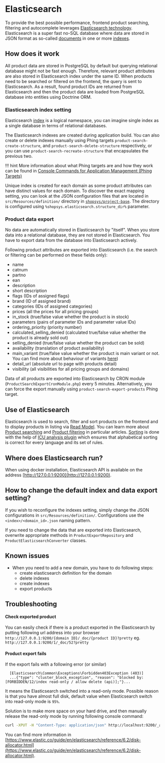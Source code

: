 # Elasticsearch
To provide the best possible performance, frontend product searching, filtering and autocomplete
leverages [Elasticsearch technology](https://www.elastic.co/products/elasticsearch).
Elasticsearch is a super fast no-SQL database where data are stored in JSON format as so-called [documents](https://www.elastic.co/guide/en/elasticsearch/reference/current/_basic_concepts.html#_document) in one or more [indexes](https://www.elastic.co/guide/en/elasticsearch/reference/current/_basic_concepts.html#_index).

## How does it work
All product data are stored in PostgreSQL by default but querying relational database might not be fast enough.
Therefore, relevant product attributes are also stored in Elasticsearch index under the same ID.
When products need to be searched or filtered on the frontend, the query is sent to Elasticsearch.
As a result, found product IDs are returned from Elasticsearch and then the product data are loaded from PostgreSQL database into entities using Doctrine ORM.

### Elasticsearch index setting
Elasticsearch [index](https://www.elastic.co/blog/what-is-an-elasticsearch-index) is a logical namespace, you can imagine single index as a single database in terms of relational databases.

The Elasticsearch indexes are created during application build.
You can also create or delete indexes manually using Phing targets `product-search-create-structure`, and `product-search-delete-structure` respectively, or you can use `product-search-recreate-structure` that encapsulates the previous two.

!!! hint
    More information about what Phing targets are and how they work can be found in [Console Commands for Application Management (Phing Targets)](../introduction/console-commands-for-application-management-phing-targets.md)

Unique index is created for each domain as some product attributes can have distinct values for each domain.
To discover the exact mapping setting, you can look at the JSON configuration files
that are located in `src/Resources/definition/` directory in [`shopsys/project-base`](https://github.com/shopsys/project-base).
The directory is configured using `%shopsys.elasticsearch.structure_dir%` parameter.

### Product data export
No data are automatically stored in Elasticsearch by "itself".
When you store data into a relational database, they are not stored in Elasticsearch.
You have to export data from the database into Elasticsearch actively.

Following product attributes are exported into Elasticsearch (i.e. the search or filtering can be performed on these fields only):

* name
* catnum
* partno
* ean
* description
* short description
* flags (IDs of assigned flags)
* brand (ID of assigned brand)
* categories (IDs of assigned categories)
* prices (all the prices for all pricing groups)
* in_stock (true/false value whether the product is in stock)
* parameters (pairs of parameter IDs and parameter value IDs)
* ordering_priority (priority number)
* calculated_selling_denied (calculated true/false value whether the product is already sold out)
* selling_denied (true/false value whether the product can be sold)
* availability (translation of product availability)
* main_variant (true/false value whether the product is main variant or not. You can find more about behaviour of variants [here](../functional/behavior-of-product-variants.md))
* detail_url (absolute url to page with products detail)
* visibility (all visibilities for all pricing groups and domains)

Data of all products are exported into Elasticsearch by CRON module (`ProductSearchExportCronModule.php`) every 5 minutes.
Alternatively, you can force the export manually using `product-search-export-products` Phing target.

## Use of Elasticsearch
Elasticsearch is used to search, filter and sort products on the frontend and to display products in listing via [Read Model](./introduction-to-read-model.md).
You can learn more about [Product searching](../model/front-end-product-searching.md) and [Product filtering](../model/front-end-product-filtering.md) in particular articles.
[Sorting](../introduction/how-to-set-up-domains-and-locales.md#37-sorting-in-different-locales) is done with the help of [ICU analysis plugin](https://www.elastic.co/guide/en/elasticsearch/plugins/current/analysis-icu.html)
which ensures that alphabetical sorting is correct for every language and its set of rules.

## Where does Elasticsearch run?
When using docker installation, Elasticsearch API is available on the address [http://127.0.0.1:9200](http://127.0.0.1:9200).

## How to change the default index and data export setting?
If you wish to reconfigure the indexes setting, simply change the JSON configurations in `src/Resources/definition/`.
Configurations use the `<index>/<domain_id>.json` naming pattern.

If you need to change the data that are exported into Elasticsearch, overwrite appropriate methods in `ProductExportRepository` and `ProductElasticsearchConverter` classes.

## Known issues
* When you need to add a new domain, you have to do following steps:
    * create elasticsearch definition for the domain
    * delete indexes
    * create indexes
    * export products

## Troubleshooting

#### Check exported product

You can easily check if there is a product exported in the Elasticsearch by putting following url address into your browser
  `http://127.0.0.1:9200/{domain ID}/_doc/{product ID}?pretty`
  eg. `http://127.0.0.1:9200/1/_doc/52?pretty`

#### Product export fails

If the export fails with a following error (or similar)

```no-highlight
  [Elasticsearch\Common\Exceptions\Forbidden403Exception (403)]
  ...{"type": "cluster_block_exception", "reason": "blocked by: [FORBIDDEN/12/index read-only / allow delete (api)];"}...
```

It means the Elasticsearch switched into a read-only mode. Possible reason is that you have almost full disk, default value when Elasticsearch switch into read-only mode is `95%`.

Solution is to make more space on your hard drive, and then manually release the read-only mode by running following console command:
```sh
curl -XPUT -H "Content-Type: application/json" http://localhost:9200/_all/_settings -d '{"index.blocks.read_only_allow_delete": null}'
```

You can find more information in [https://www.elastic.co/guide/en/elasticsearch/reference/6.2/disk-allocator.html](https://www.elastic.co/guide/en/elasticsearch/reference/6.2/disk-allocator.html).
